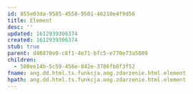 ```yaml
---
id: 855e03da-9585-4558-9501-46210e4f9d56
title: Element
desc: ''
updated: 1612939306374
created: 1612939306374
stub: true
parent: d46878e0-c8f1-4e71-bfc5-e770e73a5809
children:
  - 588ee14b-5c59-456e-842e-3786fb8f3f52
fname: ang.dd.html.ts.funkcja.ang.zdarzenie.html.element
hpath: ang.dd.html.ts.funkcja.ang.zdarzenie.html.element
---
```



